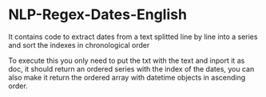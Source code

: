 # NLP-Regex-Dates-English
It contains code to extract dates from a text splitted line by line into a series
and sort the indexes in chronological order

To execute this you only need to put the txt with the text and inport it as doc,
it should return an ordered series with the index of the dates, you can also
make it return the ordered array with datetime objects in ascending order.
